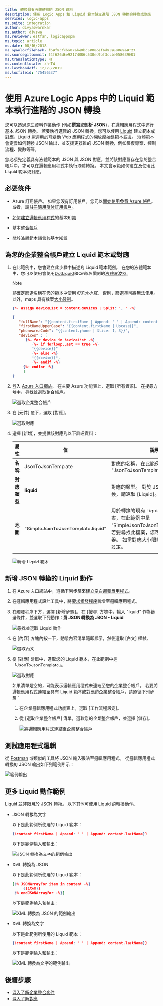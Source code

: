 ```yaml
---
title: 轉換具有液體轉換的 JSON 資料
description: 使用 Logic Apps 和 Liquid 範本建立進階 JSON 轉換的轉換或對應
services: logic-apps
ms.suite: integration
author: divyaswarnkar
ms.author: divswa
ms.reviewer: estfan, logicappspm
ms.topic: article
ms.date: 08/16/2018
ms.openlocfilehash: fb9f9cfdba07ebe0bc5800def6d93950869e9727
ms.sourcegitcommit: f4f626d6e92174086c530ed9bf3ccbe058639081
ms.translationtype: MT
ms.contentlocale: zh-TW
ms.lasthandoff: 12/25/2019
ms.locfileid: "75456637"
---
```

# <a name="perform-advanced-json-transformations-with-liquid-templates-in-azure-logic-apps"></a>使用 Azure Logic Apps 中的 Liquid 範本執行進階的 JSON 轉換

您可以透過原生資料作業動作 (例如**撰寫**或**剖析 JSON**)，在邏輯應用程式中進行基本 JSON 轉換。 若要執行進階的 JSON 轉換，您可以使用 [Liquid](https://shopify.github.io/liquid/) 建立範本或對應，Liquid 是適用於可變動 Web 應用程式的開放原始碼範本語言。 液體範本會定義如何轉換 JSON 輸出，並支援更複雜的 JSON 轉換，例如反復專案、控制流程、變數等等。 

您必須先定義具有液體範本的 JSON 與 JSON 對應，並將該對應儲存在您的整合帳戶中，才可以在邏輯應用程式中執行液體轉換。 本文會示範如何建立及使用此 Liquid 範本或對應。 

## <a name="prerequisites"></a>必要條件

* Azure 訂用帳戶。 如果您沒有訂用帳戶，您可以[開始使用免費 Azure 帳戶](https://azure.microsoft.com/free/)。 或者，請[註冊隨用隨付訂用帳戶](https://azure.microsoft.com/pricing/purchase-options/)。

* [如何建立邏輯應用程式](../logic-apps/quickstart-create-first-logic-app-workflow.md)的基本知識

* 基本[整合帳戶](../logic-apps/logic-apps-enterprise-integration-create-integration-account.md)

* 關於[液體範本語言](https://shopify.github.io/liquid/)的基本知識

## <a name="create-liquid-template-or-map-for-your-integration-account"></a>為您的企業整合帳戶建立 Liquid 範本或對應

1. 在此範例中，您會建立此步驟中描述的 Liquid 範本範例。 在您的液體範本中，您可以使用會使用[DotLiquid](https://dotliquidmarkup.org/)和C#命名慣例的[液體濾波器](https://shopify.github.io/liquid/basics/introduction/#filters)。 

   > [!NOTE]
   > 請確定篩選名稱在您的範本中使用*句子大小寫*。 否則，篩選準則將無法使用。 此外，maps 具有檔案[大小限制](../logic-apps/logic-apps-limits-and-config.md#artifact-capacity-limits)。

   ```json
   {%- assign deviceList = content.devices | Split: ', ' -%}
   
   {
      "fullName": "{{content.firstName | Append: ' ' | Append: content.lastName}}",
      "firstNameUpperCase": "{{content.firstName | Upcase}}",
      "phoneAreaCode": "{{content.phone | Slice: 1, 3}}",
      "devices" : [
         {%- for device in deviceList -%}
            {%- if forloop.Last == true -%}
            "{{device}}"
            {%- else -%}
            "{{device}}",
            {%- endif -%}
        {%- endfor -%}
        ]
   }
   ```

2. 登入 [Azure 入口網站](https://portal.azure.com)。 在主要 Azure 功能表上，選取 [所有資源]。 在搜尋方塊中，尋找並選取整合帳戶。

   ![選取企業整合帳戶](./media/logic-apps-enterprise-integration-liquid-transform/select-integration-account.png)

3.  在 [元件] 底下，選取 [對應]。

    ![選取對應](./media/logic-apps-enterprise-integration-liquid-transform/add-maps.png)

4. 選擇 [新增]，並提供該對應的以下詳細資料：

   | 屬性 | 值 | 說明 | 
   |----------|-------|-------------|
   | **名稱** | JsonToJsonTemplate | 對應的名稱，在此範例中是 "JsonToJsonTemplate" | 
   | **對應類型** | **liquid** | 對應的類型。 對於 JSON 到 JSON 的轉換，請選取 [Liquid]。 | 
   | **地圖** | "SimpleJsonToJsonTemplate.liquid" | 用於轉換的現有 Liquid 範本或對應檔案，在此範例中是 "SimpleJsonToJsonTemplate.liquid"。 若要尋找此檔案，您可以使用檔案選擇器。 如需對應大小限制，請參閱[限制和](../logic-apps/logic-apps-limits-and-config.md#artifact-capacity-limits)設定。 |
   ||| 

   ![新增 Liquid 範本](./media/logic-apps-enterprise-integration-liquid-transform/add-liquid-template.png)
    
## <a name="add-the-liquid-action-for-json-transformation"></a>新增 JSON 轉換的 Liquid 動作

1. 在 Azure 入口網站中，遵循下列步驟來[建立空白邏輯應用程式](../logic-apps/quickstart-create-first-logic-app-workflow.md)。

2. 在邏輯應用程式設計工具中，將[要求觸發程序](../connectors/connectors-native-reqres.md#add-request)新增至邏輯應用程式。

3. 在觸發程序下方，選擇 [新增步驟]。 
   在 [搜尋] 方塊中，輸入 "liquid" 作為篩選條件，並選取下列動作：**將 JSON 轉換為 JSON - Liquid**

   ![尋找並選取 Liquid 動作](./media/logic-apps-enterprise-integration-liquid-transform/search-action-liquid.png)

4. 在 [內容] 方塊內按一下，動態內容清單隨即顯示，然後選取 [內文] 權杖。
  
   ![選取內文](./media/logic-apps-enterprise-integration-liquid-transform/select-body.png)
 
5. 從 [對應] 清單中，選取您的 Liquid 範本，在此範例中是「JsonToJsonTemplate」。

   ![選取對應](./media/logic-apps-enterprise-integration-liquid-transform/select-map.png)

   如果清單是空的，可能表示邏輯應用程式未連結至您的企業整合帳戶。 
   若要將邏輯應用程式連結至具有 Liquid 範本或對應的企業整合帳戶，請遵循下列步驟：

   1. 在企業邏輯應用程式功能表上，選取 [工作流程設定]。

   2. 從 [選取企業整合帳戶] 清單，選取您的企業整合帳戶，並選擇 [儲存]。

      ![將邏輯應用程式連結至企業整合帳戶](./media/logic-apps-enterprise-integration-liquid-transform/link-integration-account.png)

## <a name="test-your-logic-app"></a>測試應用程式邏輯

從 [Postman](https://www.getpostman.com/postman) 或類似的工具將 JSON 輸入張貼至邏輯應用程式。 從邏輯應用程式轉換的 JSON 輸出如下列範例所示：
  
![範例輸出](./media/logic-apps-enterprise-integration-liquid-transform/example-output-jsontojson.png)

## <a name="more-liquid-action-examples"></a>更多 Liquid 動作範例
Liquid 並非限用於 JSON 轉換。 以下其他可使用 Liquid 的轉換動作。

* JSON 轉換為文字
  
  以下是此範例所使用的 Liquid 範本：
   
   ``` json
   {{content.firstName | Append: ' ' | Append: content.lastName}}
   ```
   以下是範例輸入和輸出：
  
   ![JSON 轉換為文字的範例輸出](./media/logic-apps-enterprise-integration-liquid-transform/example-output-jsontotext.png)

* XML 轉換為 JSON
  
  以下是此範例所使用的 Liquid 範本：
   
   ``` json
   [{% JSONArrayFor item in content -%}
        {{item}}
    {% endJSONArrayFor -%}]
   ```
   以下是範例輸入和輸出：

   ![XML 轉換為 JSON 的範例輸出](./media/logic-apps-enterprise-integration-liquid-transform/example-output-xmltojson.png)

* XML 轉換為文字
  
  以下是此範例所使用的 Liquid 範本：

   ``` json
   {{content.firstName | Append: ' ' | Append: content.lastName}}
   ```

   以下是範例輸入和輸出：

   ![XML 轉換為文字的範例輸出](./media/logic-apps-enterprise-integration-liquid-transform/example-output-xmltotext.png)

## <a name="next-steps"></a>後續步驟

* [深入了解企業整合套件](../logic-apps/logic-apps-enterprise-integration-overview.md "瞭解企業整合套件")  
* [深入了解對應](../logic-apps/logic-apps-enterprise-integration-maps.md "瞭解企業整合對應")  

